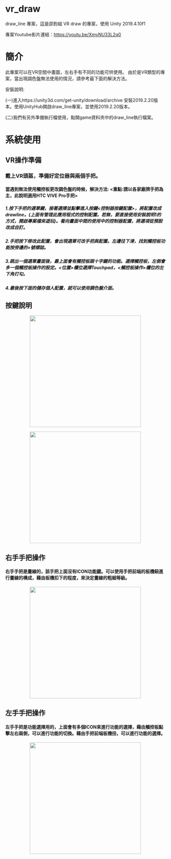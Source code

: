 # vr_draw
draw_line 專案，這是邵鈞組 VR draw 的專案，使用 Unity 2019.4.10f1

專案Youtube影片連結：https://youtu.be/XmyNU33L2q0

# 簡介
此專案可以在VR空間中畫圖，左右手有不同的功能可供使用。
由於是VR類型的專案，當出現調色盤無法使用的情況，請參考最下面的解決方法。

安裝說明:

(一)進入https://unity3d.com/get-unity/download/archive 安裝2019.2.20版本。使用UnityHub開啟draw_line專案，並使用2019.2.20版本。

(二)我們有另外準備執行檔使用，點開game資料夾中的draw_line執行檔案。

# 系統使用

## VR操作準備

### 戴上VR頭盔，準備好定位器與兩個手把。

#### 當遇到無法使用觸控板更改調色盤的時候，解決方法: <重點:請以各家廠牌手把為主，此說明適用HTC VIVE Pro手把>

##### 1.按下手把的選單鍵，接著選擇並點擊進入按鍵<控制器按鍵配置>，將配置改成drawline。(上面有管理此應用程式的控制配置。若無，要直接使用安裝說明1的方式，開啟專案檔來遊玩)。看向畫面中間的使用中的控制器配置，將選項從預設改成自訂。

##### 2.手把按下修改此配置，會出現選單可改手把與配置。左邊往下滑，找到觸控板功能按旁邊的+號標誌。

##### 3.跳出一個選單畫面後，最上面會有觸控板跟十字鍵的功能。選擇觸控板，左側會多一個觸控板操作的設定。<位置>欄位選擇Touchpad，<觸控板操作>欄位的左下角打勾。

##### 4.最後按下面的儲存個人配置，就可以使用調色盤介面。

## 按鍵說明

<P Align=center><img src="https://github.com/jsyeh/draw_line/blob/main/Assets/picture/explain_user/Touchpad.png" height="350">

<P Align=center><img src="https://github.com/jsyeh/draw_line/blob/main/Assets/picture/explain_user/Trigger%20Grip.png" height="350">

## 右手手把操作

#### 右手手把是畫線的，該手把上面沒有ICON功能鍵。可以使用手把前端的板機鈕進行畫線的構成，藉由板機扣下的程度，來決定畫線的粗細等級。

<P Align=center><img src="https://github.com/jsyeh/draw_line/blob/main/Assets/picture/explain_user/righthand_buttom.png" height="350">

## 左手手把操作

#### 左手手把是功能選擇用的，上面會有多個ICON來進行功能的選擇，藉由觸控板點擊左右兩側，可以進行功能的切換。藉由手把前端板機扭，可以進行功能的選擇。



<P Align=center><img src="https://github.com/jsyeh/draw_line/blob/main/Assets/picture/explain_user/trigger_side.png" height="350">
